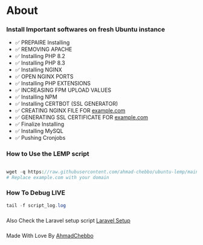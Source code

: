 # About

### Install Important softwares on fresh Ubuntu instance

- ✅  PREPAIRE Installing
- ✅  REMOVING APACHE
- ✅  Installing PHP 8.2
- ✅  Installing PHP 8.3
- ✅  Installing NGINX
- ✅  OPEN NGINX PORTS
- ✅  Installing PHP EXTENSIONS
- ✅  INCREASING FPM UPLOAD VALUES
- ✅  Installing NPM
- ✅  Installing CERTBOT (SSL GENERATOR)
- ✅  CREATING NGINX FILE FOR [example.com](http://example.com/)
- ✅  GENERATING SSL CERTIFICATE FOR [example.com](http://example.com/)
- ✅  Finalize Installing
- ✅  Installing MySQL
- ✅  Pushing Cronjobs

### How to Use the LEMP script

```php

wget -q https://raw.githubusercontent.com/ahmad-chebbo/ubuntu-lemp/main/script.sh -O script.sh ; sudo chmod +x script.sh ; ./script.sh -d example.com
# Replace example.com with your domain
```

### How To Debug LIVE

```php
tail -f script_log.log
```

### 
Also Check the Laravel setup script [Laravel Setup](https://github.com/Ahmad-Chebbo/Setup-Laravel)

### 
Made With Love By [AhmadChebbo](https://dotzonegrp.com/)
